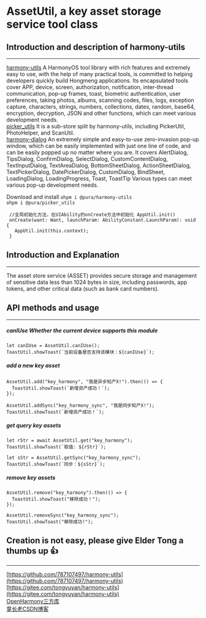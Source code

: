 # AssetUtil, a key asset storage service tool class

## Introduction and description of harmony-utils

------
[harmony-utils](https://ohpm.openharmony.cn/#/cn/detail/@pura%2Fharmony-utils) A HarmonyOS tool library with rich features and extremely easy to use, with the help of many practical tools, is committed to helping developers quickly build Hongmeng applications. Its encapsulated tools cover APP, device, screen, authorization, notification, inter-thread communication, pop-up frames, toast, biometric authentication, user preferences, taking photos, albums, scanning codes, files, logs, exception capture, characters, strings, numbers, collections, dates, random, base64, encryption, decryption, JSON and other functions, which can meet various development needs.   
[picker_utils](https://ohpm.openharmony.cn/#/cn/detail/@pura%2Fpicker_utils) It is a sub-store split by harmony-utils, including PickerUtil, PhotoHelper, and ScanUtil.   
[harmony-dialog](https://ohpm.openharmony.cn/#/cn/detail/@pura%2Fharmony-dialog)
 An extremely simple and easy-to-use zero-invasion pop-up window, which can be easily implemented with just one line of code, and can be easily popped up no matter where you are. It covers
AlertDialog, TipsDialog, ConfirmDialog, SelectDialog, CustomContentDialog, TextInputDialog, TextAreaDialog, BottomSheetDialog, ActionSheetDialog, TextPickerDialog, DatePickerDialog, CustomDialog, BindSheet, LoadingDialog, LoadingProgress, Toast, ToastTip
Various types can meet various pop-up development needs.

Download and install
`ohpm i @pura/harmony-utils`  
`ohpm i @pura/picker_utils`

 ```
  //全局初始化方法，在UIAbility的onCreate方法中初始化 AppUtil.init()
  onCreate(want: Want, launchParam: AbilityConstant.LaunchParam): void {
    AppUtil.init(this.context);
  }
 ```

## Introduction and Explanation

------

The asset store service (ASSET) provides secure storage and management of sensitive data less than 1024 bytes in size, including passwords, app tokens, and other critical data (such as bank card numbers).



## API methods and usage

------

##### canIUse Whether the current device supports this module

```
let canIUse = AssetUtil.canIUse();
ToastUtil.showToast(`当前设备是否支持该模块：${canIUse}`);
```

##### add a new key asset

```
AssetUtil.add("key_harmony", "我是异步知产X!").then(() => {
  ToastUtil.showToast(`新增资产成功！`);
});

AssetUtil.addSync("key_harmony_sync", "我是同步知产X!");
ToastUtil.showToast(`新增资产成功！`);
```

##### get query key assets

```
let rStr = await AssetUtil.get("key_harmony");
ToastUtil.showToast(`取值: ${rStr}`);

let sStr = AssetUtil.getSync("key_harmony_sync");
ToastUtil.showToast(`同步：${sStr}`);
```

##### remove key assets

```
AssetUtil.remove("key_harmony").then(() => {
  ToastUtil.showToast("移除成功！");
});

AssetUtil.removeSync("key_harmony_sync");
ToastUtil.showToast("移除成功!");
```

## Creation is not easy, please give Elder Tong a thumbs up 👍

------
[https://github.com/787107497/harmony-utils](https://github.com/787107497/harmony-utils)   
[https://gitee.com/tongyuyan/harmony-utils](https://gitee.com/tongyuyan/harmony-utils)   
[OpenHarmony三方库](https://ohpm.openharmony.cn/#/cn/detail/@pura%2Fharmony-utils)   
[童长老CSDN博客](https://blog.csdn.net/qq_32922545)   
   

